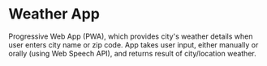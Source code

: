 # Weather App
Progressive Web App (PWA), which provides city's weather details when user enters city name or zip code.
App takes user input, either manually or orally (using Web Speech API), and returns result of city/location weather.